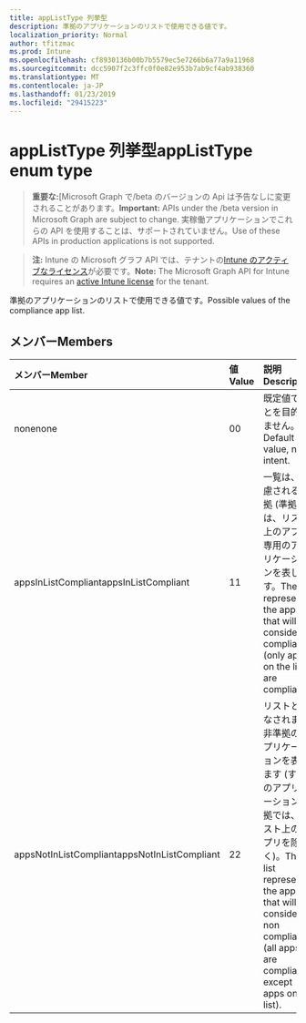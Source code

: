 ```yaml
---
title: appListType 列挙型
description: 準拠のアプリケーションのリストで使用できる値です。
localization_priority: Normal
author: tfitzmac
ms.prod: Intune
ms.openlocfilehash: cf8930136b00b7b5579ec5e7266b6a77a9a11968
ms.sourcegitcommit: dcc5907f2c3ffc0f0e82e953b7ab9cf4ab938360
ms.translationtype: MT
ms.contentlocale: ja-JP
ms.lasthandoff: 01/23/2019
ms.locfileid: "29415223"
---
```

# <a name="applisttype-enum-type"></a><span data-ttu-id="3e433-103">appListType 列挙型</span><span class="sxs-lookup"><span data-stu-id="3e433-103">appListType enum type</span></span>

> <span data-ttu-id="3e433-104">**重要な:**[Microsoft Graph で/beta のバージョンの Api は予告なしに変更されることがあります。</span><span class="sxs-lookup"><span data-stu-id="3e433-104">**Important:** APIs under the /beta version in Microsoft Graph are subject to change.</span></span> <span data-ttu-id="3e433-105">実稼働アプリケーションでこれらの API を使用することは、サポートされていません。</span><span class="sxs-lookup"><span data-stu-id="3e433-105">Use of these APIs in production applications is not supported.</span></span>

> <span data-ttu-id="3e433-106">**注:** Intune の Microsoft グラフ API では、テナントの[Intune のアクティブなライセンス](https://go.microsoft.com/fwlink/?linkid=839381)が必要です。</span><span class="sxs-lookup"><span data-stu-id="3e433-106">**Note:** The Microsoft Graph API for Intune requires an [active Intune license](https://go.microsoft.com/fwlink/?linkid=839381) for the tenant.</span></span>

<span data-ttu-id="3e433-107">準拠のアプリケーションのリストで使用できる値です。</span><span class="sxs-lookup"><span data-stu-id="3e433-107">Possible values of the compliance app list.</span></span>

## <a name="members"></a><span data-ttu-id="3e433-108">メンバー</span><span class="sxs-lookup"><span data-stu-id="3e433-108">Members</span></span>
|<span data-ttu-id="3e433-109">メンバー</span><span class="sxs-lookup"><span data-stu-id="3e433-109">Member</span></span>|<span data-ttu-id="3e433-110">値</span><span class="sxs-lookup"><span data-stu-id="3e433-110">Value</span></span>|<span data-ttu-id="3e433-111">説明</span><span class="sxs-lookup"><span data-stu-id="3e433-111">Description</span></span>|
|:---|:---|:---|
|<span data-ttu-id="3e433-112">none</span><span class="sxs-lookup"><span data-stu-id="3e433-112">none</span></span>|<span data-ttu-id="3e433-113">0</span><span class="sxs-lookup"><span data-stu-id="3e433-113">0</span></span>|<span data-ttu-id="3e433-114">既定値でことを目的しません。</span><span class="sxs-lookup"><span data-stu-id="3e433-114">Default value, no intent.</span></span>|
|<span data-ttu-id="3e433-115">appsInListCompliant</span><span class="sxs-lookup"><span data-stu-id="3e433-115">appsInListCompliant</span></span>|<span data-ttu-id="3e433-116">1</span><span class="sxs-lookup"><span data-stu-id="3e433-116">1</span></span>|<span data-ttu-id="3e433-117">一覧は、考慮される準拠 (準拠では、リスト上のアプリ) 専用のアプリケーションを表します。</span><span class="sxs-lookup"><span data-stu-id="3e433-117">The list represents the apps that will be considered compliant (only apps on the list are compliant).</span></span>|
|<span data-ttu-id="3e433-118">appsNotInListCompliant</span><span class="sxs-lookup"><span data-stu-id="3e433-118">appsNotInListCompliant</span></span>|<span data-ttu-id="3e433-119">2</span><span class="sxs-lookup"><span data-stu-id="3e433-119">2</span></span>|<span data-ttu-id="3e433-120">リストと見なされます非準拠のアプリケーションを表します (すべてのアプリケーション準拠では、リスト上のアプリを除く)。</span><span class="sxs-lookup"><span data-stu-id="3e433-120">The list represents the apps that will be considered non compliant (all apps are compliant except apps on the list).</span></span>|




